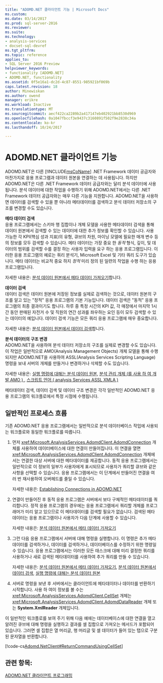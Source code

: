 ```yaml
---
title: "ADOMD.NET 클라이언트 기능 | Microsoft Docs"
ms.custom: 
ms.date: 03/14/2017
ms.prod: sql-server-2016
ms.reviewer: 
ms.suite: 
ms.technology:
- analysis-services
- docset-sql-devref
ms.tgt_pltfrm: 
ms.topic: reference
applies_to:
- SQL Server 2016 Preview
helpviewer_keywords:
- functionality [ADOMD.NET]
- ADOMD.NET, functionality
ms.assetid: 0f5e16a1-dc2d-4c87-8551-985921bf069b
caps.latest.revision: 18
author: Minewiskan
ms.author: owend
manager: erikre
ms.workload: Inactive
ms.translationtype: MT
ms.sourcegitcommit: aecf422ca2289b2a417147eb402921bb8530d969
ms.openlocfilehash: 0a1047fbccf3e9437c3160891f502f9e2838c34a
ms.contentlocale: ko-kr
ms.lasthandoff: 10/24/2017

---
```

# <a name="adomdnet-client-functionality"></a>ADOMD.NET 클라이언트 기능
  ADOMD.NET은 다른 [!INCLUDE[msCoName](../../includes/msconame-md.md)] .NET Framework 데이터 공급자와 마찬가지로 응용 프로그램과 데이터 원본을 연결하는 데 사용됩니다. 하지만 ADOMD.NET은 다른 .NET Framework 데이터 공급자와는 달리 분석 데이터에 사용됩니다. 분석 데이터에 대한 작업을 수행하기 위해 ADOMD.NET에서는 다른 .NET Framework 데이터 공급자와는 매우 다른 기능을 지원합니다. ADOMD.NET을 사용하면 데이터를 검색할 수 있을 뿐 아니라 메타데이터를 검색하고 분석 데이터 저장소의 구조를 변경할 수도 있습니다.  
  
 **메타 데이터 검색**  
 응용 프로그램에서는 스키마 행 집합이나 개체 모델을 사용한 메타데이터 검색을 통해 데이터 원본에서 검색할 수 있는 데이터에 대한 추가 정보를 확인할 수 있습니다. 사용 가능한 각 KPI(핵심 성과 지표)의 유형, 큐브의 차원, 마이닝 모델에 필요한 매개 변수 등의 정보를 모두 검색할 수 있습니다. 메타 데이터는 가장 중요 한 *동적* 형식, 깊이, 및 데이터의 범위를 검색할 수를 결정 하는 사용자 입력을 요구 하는 응용 프로그램입니다. 이러한 응용 프로그램의 예로는 쿼리 분석기, Microsoft Excel 및 기타 쿼리 도구가 있습니다. 메타 데이터는 비교적 중요 하지 *정적* 미리 정의 된 일련의 작업을 수행 하는 응용 프로그램입니다.  
  
 자세한 내용은: [분석 데이터 원본에서 메타 데이터 가져오기](../../analysis-services/multidimensional-models-adomd-net-client/retrieving-metadata-from-an-analytical-data-source.md)합니다.  
  
 **데이터 검색**  
 데이터 검색은 데이터 원본에 저장된 정보를 실제로 검색하는 것으로, 데이터 원본의 구조를 알고 있는 "정적" 응용 프로그램의 기본 기능입니다. 데이터 검색은 "동적" 응용 프로그램의 최종 결과이기도 합니다. 하루 중 특정 시간의 KPI 값, 각 매장에서 마지막 1시간 동안 판매된 자전거 수 및 직원의 연간 성과를 좌우하는 요인 등이 모두 검색할 수 있는 데이터의 예입니다. 데이터 검색 기능은 모든 쿼리 응용 프로그램에 매우 중요합니다.  
  
 자세한 내용은: [분석 데이터 원본에서 데이터 검색](../../analysis-services/multidimensional-models-adomd-net-client/retrieving-data-from-an-analytical-data-source.md)합니다.  
  
 **분석 데이터의 구조 변경**  
 ADOMD.NET을 사용하여 분석 데이터 저장소의 구조를 실제로 변경할 수도 있습니다. 이 작업은 일반적으로 AMO(Analysis Management Objects) 개체 모델을 통해 수행되지만 ADOMD.NET을 사용하여 ASSL(Analysis Services Scripting Language) 명령을 보내 서버의 개체를 만들거나 변경하거나 삭제할 수도 있습니다.  
  
 자세한 내용은: [실행 명령에 대해는 분석 데이터 원본](../../analysis-services/multidimensional-models-adomd-net-client/executing-commands-against-an-analytical-data-source.md), [분석 관리 개체 &#40;를 사용 하 여 개발 AMO &#41; ](../../analysis-services/multidimensional-models/analysis-management-objects/developing-with-analysis-management-objects-amo.md), [스크립트 언어 &#40; analysis Services ASSL XMLA &#41;](../../analysis-services/scripting/analysis-services-scripting-language-assl-for-xmla.md)  
  
 메타데이터 검색, 데이터 검색 및 데이터 구조 변경은 각각 일반적인 ADOMD.NET 응용 프로그램의 워크플로에서 특정 시점에 수행됩니다.  
  
## <a name="typical-process-flow"></a>일반적인 프로세스 흐름  
 기존 ADOMD.NET 응용 프로그램에서는 일반적으로 분석 데이터베이스 작업에 사용되는 워크플로와 동일한 워크플로를 따릅니다.  
  
1.  먼저 <xref:Microsoft.AnalysisServices.AdomdClient.AdomdConnection> 개체를 사용하여 데이터베이스에 대한 연결이 만들어집니다. 이 연결을 열면 <xref:Microsoft.AnalysisServices.AdomdClient.AdomdConnection> 개체에서는 연결한 대상 서버에 대한 메타데이터를 제공합니다. 동적 응용 프로그램에서는 일반적으로 이 정보의 일부가 사용자에게 표시되므로 사용자가 쿼리할 큐브와 같은 사항을 선택할 수 있습니다. 응용 프로그램에서는 이 단계에서 만들어진 연결을 여러 번 재사용하여 오버헤드를 줄일 수 있습니다.  
  
     자세한 내용은: [Establishing Connections in ADOMD.NET](../../analysis-services/multidimensional-models-adomd-net-client/connections-in-adomd-net.md)  
  
2.  연결이 만들어진 후 동적 응용 프로그램은 서버에서 보다 구체적인 메타데이터를 쿼리합니다. 정적 응용 프로그램의 경우에는 응용 프로그램에서 쿼리할 개체를 프로그래머가 미리 알고 있으므로 이 메타데이터를 검색할 필요가 없습니다. 검색된 메타데이터는 응용 프로그램이나 사용자가 다음 단계에 사용할 수 있습니다.  
  
     자세한 내용은: [분석 데이터 원본에서 메타 데이터 가져오기](../../analysis-services/multidimensional-models-adomd-net-client/retrieving-metadata-from-an-analytical-data-source.md)  
  
3.  그런 다음 응용 프로그램에서 서버에 대해 명령을 실행합니다. 이 명령은 추가 메타데이터를 검색하거나, 데이터를 검색하거나, 데이터베이스를 수정하기 위한 명령일 수 있습니다. 응용 프로그램에서는 이러한 모든 태스크에 대해 미리 결정한 쿼리를 사용하거나 새로 검색된 메타데이터를 사용하여 추가 쿼리를 만들 수 있습니다.  
  
     자세한 내용은: [분석 데이터 원본에서 메타 데이터 가져오기](../../analysis-services/multidimensional-models-adomd-net-client/retrieving-metadata-from-an-analytical-data-source.md), [분석 데이터 원본에서 데이터 검색](../../analysis-services/multidimensional-models-adomd-net-client/retrieving-data-from-an-analytical-data-source.md), [실행 명령에 대해는 분석 데이터 원본](../../analysis-services/multidimensional-models-adomd-net-client/executing-commands-against-an-analytical-data-source.md)  
  
4.  서버로 명령을 보낸 후 서버에서는 클라이언트에 메타데이터나 데이터를 반환하기 시작합니다. 사용 하 여이 정보를 볼 수는 <xref:Microsoft.AnalysisServices.AdomdClient.CellSet> 개체는 <xref:Microsoft.AnalysisServices.AdomdClient.AdomdDataReader> 개체 또는 **System.XmlReader** 개체입니다.  
  
 이 일반적인 워크플로를 보여 주기 위해 다음 예에는 데이터베이스에 대한 연결을 열고 알려진 큐브에 대해 명령을 실행하고 결과를 셀 집합으로 가져오는 메서드가 포함되어 있습니다. 그러면 셀 집합은 열 머리글, 행 머리글 및 셀 데이터가 들어 있는 탭으로 구분된 문자열을 반환합니다.  
  
 [!code-cs[Adomd.NetClient#ReturnCommandUsingCellSet](../../analysis-services/multidimensional-models-adomd-net-client/codesnippet/csharp/adomd-net-client-functio_1.cs)]  
  
## <a name="see-also"></a>관련 항목:  
 [ADOMD.NET 클라이언트 프로그래밍](../../analysis-services/multidimensional-models-adomd-net-client/adomd-net-client-programming.md)  
  
  


